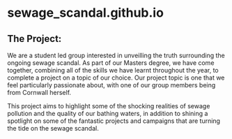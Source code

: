 # sewage_scandal.github.io

## The Project: 
We are a student led group interested in unveilling the truth surrounding the ongoing sewage scandal. As part of our Masters degree,
we have come together, combining all of the skills we have learnt throughout the year, to complete a project on a topic of our choice.
Our project topic is one that we feel particularly passionate about, with one of our group members being from Cornwall herself.

This project aims to highlight some of the shocking realities of sewage pollution and the quality of our bathing waters, in addition to 
shining a spotlight on some of the fantastic projects and campaigns that are turning the tide on the sewage scandal. 
